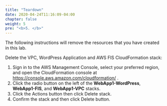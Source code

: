 ```yaml
---
title: "Teardown"
date: 2020-04-24T11:16:09-04:00
chapter: false
weight: 5
pre: "<b>5. </b>"
---
```



The following instructions will remove the resources that you have created in this lab.

Delete the VPC, WordPress Application and AWS FIS CloudFormation stack:

1. Sign in to the AWS Management Console, select your preferred region, and open the CloudFormation console at https://console.aws.amazon.com/cloudformation/ .
2. Click the radio button on the left of the **WebApp1-WordPress**, **WebApp1-FIS**, and **WebApp1-VPC** stacks.
3. Click the Actions button then click Delete stack.
4. Confirm the stack and then click Delete button.



